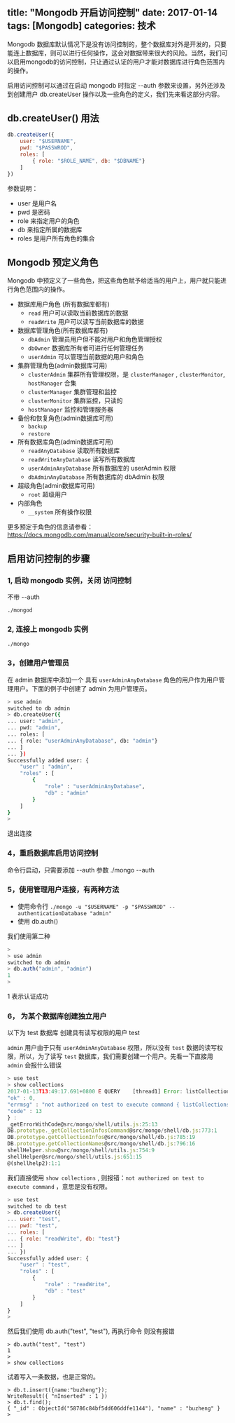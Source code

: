 # 

title: "Mongodb 开启访问控制"
date: 2017-01-14
tags: [Mongodb]
categories: 技术
---

Mongodb 数据库默认情况下是没有访问控制的，整个数据库对外是开发的，只要能连上数据库，则可以进行任何操作，这会对数据带来很大的风险。当然，我们可以启用mongodb的访问控制，只让通过认证的用户才能对数据库进行角色范围内的操作。

启用访问控制可以通过在启动 mongodb 时指定 --auth 参数来设置，另外还涉及到创建用户 db.createUser 操作以及一些角色的定义，我们先来看这部分内容。<!--more-->

## db.createUser() 用法 

```js
db.createUser({
	user: "$USERNAME",
	pwd: "$PASSWROD",
	roles: [
		{ role: "$ROLE_NAME", db: "$DBNAME"}
	]
})
```

参数说明：
- user 是用户名  
- pwd 是密码 
- role 来指定用户的角色
- db 来指定所属的数据库
- roles 是用户所有角色的集合

## Mongodb 预定义角色

Mongodb 中预定义了一些角色，把这些角色赋予给适当的用户上，用户就只能进行角色范围内的操作。

- 数据库用户角色 (所有数据库都有)
  - `read`  用户可以读取当前数据库的数据
  - `readWrite` 用户可以读写当前数据库的数据
- 数据库管理角色(所有数据库都有)
  - `dbAdmin`  管理员用户但不能对用户和角色管理授权
  - `dbOwner` 数据库所有者可进行任何管理任务
  - `userAdmin` 可以管理当前数据的用户和角色
- 集群管理角色(admin数据库可用)
  - `clusterAdmin` 集群所有管理权限，是 `clusterManager` , `clusterMonitor`, `hostManager` 合集
  - `clusterManager` 集群管理和监控
  - `clusterMonitor` 集群监控，只读的
  - `hostManager` 监控和管理服务器
- 备份和恢复角色(admin数据库可用)
  - `backup ` 
  - `restore` 
- 所有数据库角色(admin数据库可用)
  - `readAnyDatabase`  读取所有数据库
  - `readWriteAnyDatabase` 读写所有数据库
  - `userAdminAnyDatabase` 所有数据库的 userAdmin 权限
  - `dbAdminAnyDatabase` 所有数据库的 dbAdmin 权限
- 超级角色(admin数据库可用) 
  - `root`  超级用户
- 内部角色
  - `__system` 所有操作权限
	
更多预定于角色的信息请参看：https://docs.mongodb.com/manual/core/security-built-in-roles/

## 启用访问控制的步骤

### 1, 启动 mongodb 实例，关闭 访问控制

不带 --auth 

```
./mongod 
```

### 2, 连接上 mongodb 实例

```
./mongo
```

### 3，创建用户管理员

在 admin 数据库中添加一个 具有 `userAdminAnyDatabase` 角色的用户作为用户管理用户。下面的例子中创建了 admin 为用户管理员。


```bash
> use admin
switched to db admin
> db.createUser({
... user: "admin",
... pwd: "admin",
... roles: [
... { role: "userAdminAnyDatabase", db: "admin"}
... ]
... })
Successfully added user: {
	"user" : "admin",
	"roles" : [
		{
			"role" : "userAdminAnyDatabase",
			"db" : "admin"
		}
	]
}
> 
```

退出连接

### 4，重启数据库启用访问控制

命令行启动，只需要添加 --auth 参数
./mongo --auth

### 5，使用管理用户连接，有两种方法

- 使用命令行  `./mongo -u "$USERNAME" -p "$PASSWROD" --authenticationDatabase "admin"`
- 使用 db.auth()
	
我们使用第二种

```js
> 
> use admin
switched to db admin
> db.auth("admin", "admin")
1
> 
```

1 表示认证成功

### 6， 为某个数据库创建独立用户

以下为 test 数据库 创建具有读写权限的用户   test 

`admin` 用户由于只有 `userAdminAnyDatabase` 权限，所以没有 `test` 数据的读写权限，所以，为了读写 `test` 数据库，我们需要创建一个用户。先看一下直接用 `admin` 会报什么错误

```js
> use test
> show collections
2017-01-13T13:49:17.691+0800 E QUERY    [thread1] Error: listCollections failed: {
"ok" : 0,
"errmsg" : "not authorized on test to execute command { listCollections: 1.0, filter: {} }",
"code" : 13
} :
_getErrorWithCode@src/mongo/shell/utils.js:25:13
DB.prototype._getCollectionInfosCommand@src/mongo/shell/db.js:773:1
DB.prototype.getCollectionInfos@src/mongo/shell/db.js:785:19
DB.prototype.getCollectionNames@src/mongo/shell/db.js:796:16
shellHelper.show@src/mongo/shell/utils.js:754:9
shellHelper@src/mongo/shell/utils.js:651:15
@(shellhelp2):1:1
```

我们直接使用  `show collections` , 则报错：`not authorized on test to execute command` ，意思是没有权限。

```js
> use test
switched to db test
> db.createUser({
... user: "test",
... pwd: "test",
... roles: [
... { role: "readWrite", db: "test"}
... ]
... })
Successfully added user: {
	"user" : "test",
	"roles" : [
		{
			"role" : "readWrite",
			"db" : "test"
		}
	]
}
> 
```

然后我们使用 db.auth("test", "test"), 再执行命令 则没有报错

```
> db.auth("test", "test")
1
> 
> show collections
```

试着写入一条数据，也是正常的。

```
> db.t.insert({name:"buzheng"});
WriteResult({ "nInserted" : 1 })
> db.t.find();
{ "_id" : ObjectId("58786c84bf5dd606ddfe1144"), "name" : "buzheng" }
> 
```
